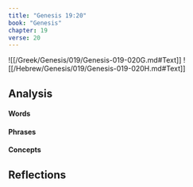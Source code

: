 ```yaml
---
title: "Genesis 19:20"
book: "Genesis"
chapter: 19
verse: 20
---
```

![[/Greek/Genesis/019/Genesis-019-020G.md#Text]]
![[/Hebrew/Genesis/019/Genesis-019-020H.md#Text]]

## Analysis

#### Words

#### Phrases

#### Concepts

## Reflections
